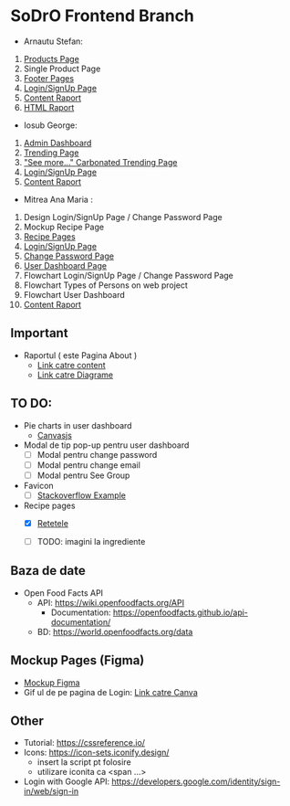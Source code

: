 # SoDrO Frontend Branch

* Arnautu Stefan:
1) [Products Page](https://github.com/AnaMitrea/SoDrO/blob/frontend/Frontend/pages/products.html)
2) Single Product Page
3) [Footer Pages](https://github.com/AnaMitrea/SoDrO/tree/frontend/footer-pages)
4) [Login/SignUp Page](https://github.com/AnaMitrea/SoDrO/blob/frontend/Frontend/pages/login.html)
5) [Content Raport](https://docs.google.com/document/d/1EpaB2dD9dGkpIuNEiEwlLKstR_VZaf8X6zi2vS0TJ8w/edit?usp=sharing) 
6) [HTML Raport](https://github.com/AnaMitrea/SoDrO/blob/frontend/Frontend_Project/footer-pages/about.html)

* Iosub George:
1) [Admin Dashboard](https://github.com/AnaMitrea/SoDrO/blob/frontend/Frontend/pages/admin.html)
2) [Trending Page](https://github.com/AnaMitrea/SoDrO/blob/frontend/Frontend/pages/trending.html)
3) ["See more..." Carbonated Trending Page](https://github.com/AnaMitrea/SoDrO/blob/frontend/Frontend/pages/seeMore-Carbonated.html)
4) [Login/SignUp Page](https://github.com/AnaMitrea/SoDrO/blob/frontend/Frontend/pages/login.html)
5) [Content Raport](https://docs.google.com/document/d/1EpaB2dD9dGkpIuNEiEwlLKstR_VZaf8X6zi2vS0TJ8w/edit?usp=sharing) 

* Mitrea Ana Maria :
1) Design Login/SignUp Page / Change Password Page
2) Mockup Recipe Page
3) [Recipe Pages](https://github.com/AnaMitrea/SoDrO/tree/frontend/Frontend_Project/Frontend/pages/recipes)
4) [Login/SignUp Page](https://github.com/AnaMitrea/SoDrO/blob/frontend/Frontend/pages/login.html)
5) [Change Password Page](https://github.com/AnaMitrea/SoDrO/blob/frontend/Frontend/pages/change-psswd.html)
6) [User Dashboard Page](https://github.com/AnaMitrea/SoDrO/blob/frontend/Frontend/pages/dashboard.html)
7) Flowchart Login/SignUp Page / Change Password Page
8) Flowchart Types of Persons on web project
9) Flowchart User Dashboard
10) [Content Raport](https://docs.google.com/document/d/1EpaB2dD9dGkpIuNEiEwlLKstR_VZaf8X6zi2vS0TJ8w/edit?usp=sharing) 

Important
-
- Raportul ( este Pagina About )
  - [Link catre content](https://docs.google.com/document/d/1EpaB2dD9dGkpIuNEiEwlLKstR_VZaf8X6zi2vS0TJ8w/edit?usp=sharing) 
  - [Link catre Diagrame](https://app.diagrams.net/#G1NGb63_7A5tcBbludx_GAKAUkzINydGFb) 

TO DO:
- 
- Pie charts in user dashboard
  - [Canvasjs](https://canvasjs.com/php-charts/chart-data-from-database/)
- Modal de tip pop-up pentru user dashboard
  - [ ] Modal pentru change password
  - [ ] Modal pentru change email
  - [ ] Modal pentru See Group 
- Favicon
  - [ ] [Stackoverflow Example](https://stackoverflow.com/questions/11488960/how-do-i-put-my-websites-logo-to-be-the-icon-image-in-browser-tabs)
- Recipe pages
  - [X] [Retetele](https://www.thebar.com/en-gb/alcohol-free/5-zero-alcohol-sips-that-will-hit-the-spot)
  - [ ] TODO: imagini la ingrediente


Baza de date
-
- Open Food Facts API
  - API: https://wiki.openfoodfacts.org/API 
    - Documentation: https://openfoodfacts.github.io/api-documentation/ 
  - BD: https://world.openfoodfacts.org/data

Mockup Pages (Figma)
-
- [Mockup Figma](https://www.figma.com/file/qEBOpYWrTUl1x5rrWwL7kO/Frontend-MockUps?node-id=260%3A2) 
- Gif ul de pe pagina de Login: [Link catre Canva](https://www.canva.com/design/DAE9xmvDLaQ/KA_Z85hGtcc97XENn50lXQ/view?utm_content=DAE9xmvDLaQ&utm_campaign=designshare&utm_medium=link2&utm_source=sharebutton)

Other
-
- Tutorial: https://cssreference.io/
- Icons: https://icon-sets.iconify.design/
  - insert la script pt folosire
  - utilizare iconita ca <span ...></span>
- Login with Google API: https://developers.google.com/identity/sign-in/web/sign-in
